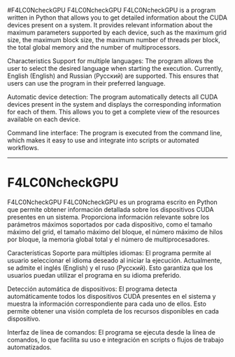 #F4LC0NcheckGPU
F4LC0NcheckGPU
F4LC0NcheckGPU is a program written in Python that allows you to get detailed information about the CUDA devices present on a system. It provides relevant information about the maximum parameters supported by each device, such as the maximum grid size, the maximum block size, the maximum number of threads per block, the total global memory and the number of multiprocessors.

Characteristics
Support for multiple languages: The program allows the user to select the desired language when starting the execution. Currently, English (English) and Russian (Русский) are supported. This ensures that users can use the program in their preferred language.

Automatic device detection: The program automatically detects all CUDA devices present in the system and displays the corresponding information for each of them. This allows you to get a complete view of the resources available on each device.

Command line interface: The program is executed from the command line, which makes it easy to use and integrate into scripts or automated workflows.

-------------------------------------------------------------------------------------------------------------------

# F4LC0NcheckGPU
F4LC0NcheckGPU
F4LC0NcheckGPU es un programa escrito en Python que permite obtener información detallada sobre los dispositivos CUDA presentes en un sistema. Proporciona información relevante sobre los parámetros máximos soportados por cada dispositivo, como el tamaño máximo del grid, el tamaño máximo del bloque, el número máximo de hilos por bloque, la memoria global total y el número de multiprocesadores.

Características
Soporte para múltiples idiomas: El programa permite al usuario seleccionar el idioma deseado al iniciar la ejecución. Actualmente, se admite el inglés (English) y el ruso (Русский). Esto garantiza que los usuarios puedan utilizar el programa en su idioma preferido.

Detección automática de dispositivos: El programa detecta automáticamente todos los dispositivos CUDA presentes en el sistema y muestra la información correspondiente para cada uno de ellos. Esto permite obtener una visión completa de los recursos disponibles en cada dispositivo.

Interfaz de línea de comandos: El programa se ejecuta desde la línea de comandos, lo que facilita su uso e integración en scripts o flujos de trabajo automatizados.
